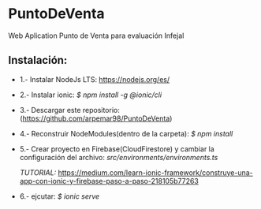 # PuntoDeVenta

Web Aplication Punto de Venta para evaluación Infejal


## Instalación:

* 1.- Instalar NodeJs LTS: https://nodejs.org/es/
* 2.- Instalar ionic: *$ npm install -g @ionic/cli*
* 3.- Descargar este repositorio: (https://github.com/arpemar98/PuntoDeVenta)
* 4.- Reconstruir NodeModules(dentro de la carpeta): *$ npm install*
* 5.- Crear proyecto en Firebase(CloudFirestore) y cambiar la configuración del archivo: *src/environments/environments.ts*

  *TUTORIAL:*
  https://medium.com/learn-ionic-framework/construye-una-app-con-ionic-y-firebase-paso-a-paso-218105b77263

* 6.- ejcutar: *$ ionic serve*

